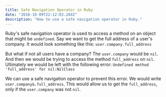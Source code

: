 ```yaml
---
title: Safe Navigation Operator in Ruby
date: "2018-10-09T22:12:03.284Z"
description: "How to use a safe navigation operator in Ruby."
---
```


Ruby's safe navigation operator is used to access a method on an object that
might be `undefined`. Say we want to get the full address of a user's company.
It would look something like this: `user.company.full_address`

But what if not all users have a company? The `user.company` would be `nil`. And
then we would be trying to access the method `full_address` on `nil`. Ultimately
we would be left with the following error: `Undefined method 'full_address'
for nil:NilClass`

We can use a safe navigation operator to prevent this error. We would write
`user.company&.full_address`. This would allow us to get the `full_address`,
only if the `user.company` was not `nil`.

